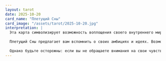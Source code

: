 ```yaml
---
layout: tarot
date: 2025-10-20
card_name: "Плетущий Сны"
card_image: "/assets/tarot/2025-10-20.jpg"
interpretation: |
  Эта карта символизирует возможность воплощения своего внутреннего мира в реальность. Она наполняет день волшебством и интуицией, предсказывая, что сегодня вы сможете глубже понять свои желания и стремления. Плачущие звезды, которые изображены на карте, напоминают о том, что ваше подсознание активно работает, и ваши мечты могут оказаться близки к осуществлению, если вы позволите себе их следовать.
  
  Плетущий Сны предлагает вам вспомнить о своих амбициях и идеях. Возможно, пришло время этим мыслям дать выход. Поймите, что вы обладаете силой создавать свою реальность, беря на себя ответственность за свои мысли и эмоции. Проводя время в медитации или размышлениях, вы сможете открыть новые горизонты и пути для достижения своих целей.
  
  Однако будьте осторожны: если вы не обращаете внимания на свои чувства и потребности, это может привести к запутанности и неясности в ваших намерениях. Используйте сегодняшний день, чтобы прояснить свои мысли и сделать шаги к осуществлению ваших мечт. Направьте свою интуицию в позитивное русло – сегодня ваш день, чтобы создать что-то поистине уникальное!
---
```

